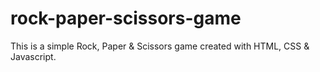 # rock-paper-scissors-game
This is a simple Rock, Paper & Scissors game created with HTML, CSS & Javascript.

